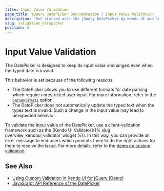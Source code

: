 ```yaml
---
title: Input Value Validation
page_title: jQuery DatePicker Documentation | Input Value Validation
description: "Get started with the jQuery DatePicker by Kendo UI and learn how to implement validation rules for its input value."
slug: validation_datepicker
position: 5
---
```


# Input Value Validation

The DatePicker is designed to keep its input value unchanged even when the typed date is invalid.

This behavior is set because of the following reasons:
- The DatePicker allows you to use different formats for date parsing which require unrestricted user input. For more information, refer to the [`parseFormats`](/api/javascript/ui/datepicker/configuration/parseformats) option.
- The DatePicker does not automatically update the typed text when the types text is invalid. Such a change in the input value may lead to unexpected behavior.

To validate the input value of the DatePicker, use a client-validation framework such as the [Kendo UI Validator]({% slug overview_kendoui_validator_widget %}). In this way, you can provide an error message to end users which prompts them to do the right actions for them to resolve the issue. For more details, refer to the [demo on custom validation](https://demos.telerik.com/kendo-ui/validator/custom-validation).

## See Also

* [Using Custom Validation in Kendo UI for jQuery (Demo)](https://demos.telerik.com/kendo-ui/validator/custom-validation)
* [JavaScript API Reference of the DatePicker](/api/javascript/ui/datepicker)

